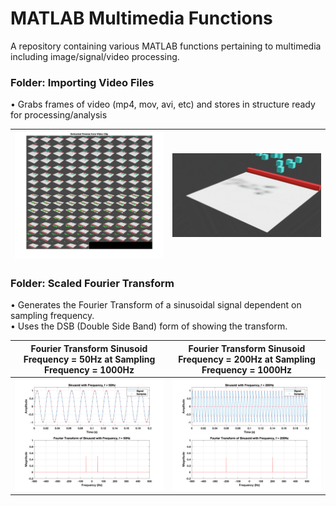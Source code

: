 # MATLAB Multimedia Functions
A repository containing various MATLAB functions pertaining to multimedia including image/signal/video processing.


### Folder: Importing Video Files
• Grabs frames of video (mp4, mov, avi, etc) and stores in structure ready for processing/analysis


|<img src="README Images/Import_Video_Frames.png" width = "600">|<img src="README Images/Import_Video_Frames.gif" width = "600">|
|---|---|




### Folder: Scaled Fourier Transform
• Generates the Fourier Transform of a sinusoidal signal dependent on sampling frequency.
<br>
• Uses the DSB (Double Side Band) form of showing the transform.



|Fourier Transform Sinusoid Frequency = 50Hz at Sampling Frequency = 1000Hz|Fourier Transform Sinusoid Frequency = 200Hz at Sampling Frequency = 1000Hz|
|--|--|
|<img src="README Images/Scaled_Fourier_Transform.png" width = "600">|<img src="README Images/Scaled_Fourier_Transform_2.png" width = "600">|



